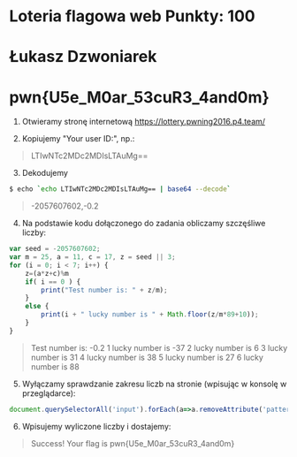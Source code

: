 # Loteria flagowa  web  Punkty: 100
# Łukasz Dzwoniarek

# pwn{U5e_M0ar_53cuR3_4and0m}


1. Otwieramy stronę internetową
<https://lottery.pwning2016.p4.team/>

2. Kopiujemy "Your user ID:", np.:
> LTIwNTc2MDc2MDIsLTAuMg==

3. Dekodujemy 
```bash
$ echo `echo LTIwNTc2MDc2MDIsLTAuMg== | base64 --decode`
```
> -2057607602,-0.2

4. Na podstawie kodu dołączonego do zadania obliczamy szczęśliwe liczby:
```javascript
var seed = -2057607602;
var m = 25, a = 11, c = 17, z = seed || 3;
for (i = 0; i < 7; i++) {
    z=(a*z+c)%m
    if( i == 0 ) {
        print("Test number is: " + z/m);
    }
    else {
        print(i + " lucky number is " + Math.floor(z/m*89+10));
    }    
}
```
> Test number is: -0.2
> 1 lucky number is -37
> 2 lucky number is 6
> 3 lucky number is 31
> 4 lucky number is 38
> 5 lucky number is 27
> 6 lucky number is 88

5. Wyłączamy sprawdzanie zakresu liczb na stronie (wpisując w konsolę w przeglądarce):
```javascript
document.querySelectorAll('input').forEach(a=>a.removeAttribute('pattern'));
```

6. Wpisujemy wyliczone liczby i dostajemy:
> Success! Your flag is pwn{U5e_M0ar_53cuR3_4and0m}